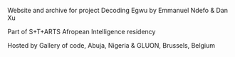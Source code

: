 Website and archive for project Decoding Egwu by Emmanuel Ndefo & Dan Xu 

Part of S+T+ARTS Afropean Intelligence residency

Hosted by Gallery of code, Abuja, Nigeria & GLUON, Brussels, Belgium 